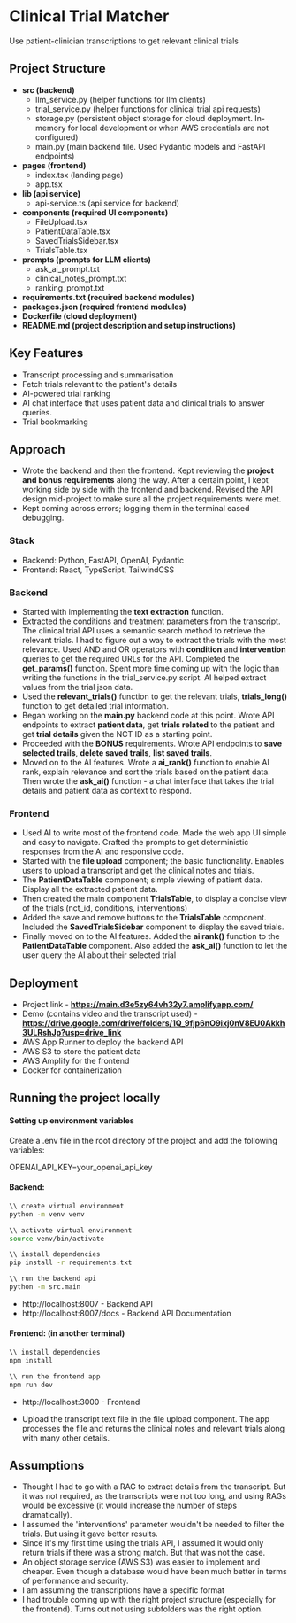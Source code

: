 # Clinical Trial Matcher
Use patient-clinician transcriptions to get relevant clinical trials

## Project Structure
- **src (backend)**
  - llm_service.py (helper functions for llm clients)
  - trial_service.py (helper functions for clinical trial api requests)
  - storage.py (persistent object storage for cloud deployment. In-memory for local development or when AWS credentials are not configured)
  - main.py (main backend file. Used Pydantic models and FastAPI endpoints)
- **pages (frontend)**
  - index.tsx (landing page)
  - app.tsx 
- **lib (api service)**
  - api-service.ts (api service for backend)
- **components (required UI components)**
  - FileUpload.tsx 
  - PatientDataTable.tsx
  - SavedTrialsSidebar.tsx
  - TrialsTable.tsx
- **prompts (prompts for LLM clients)**
  - ask_ai_prompt.txt
  - clinical_notes_prompt.txt
  - ranking_prompt.txt 
- **requirements.txt (required backend modules)**
- **packages.json (required frontend modules)**
- **Dockerfile (cloud deployment)**
- **README.md (project description and setup instructions)**

## Key Features
- Transcript processing and summarisation
- Fetch trials relevant to the patient's details
- AI-powered trial ranking
- AI chat interface that uses patient data and clinical trials to answer queries.
- Trial bookmarking 

## Approach
- Wrote the backend and then the frontend. Kept reviewing the **project and bonus requirements** along the way. After a certain point, I kept working side by side with the frontend and backend. Revised the API design mid-project to make sure all the project requirements were met.
- Kept coming across errors; logging them in the terminal eased debugging.
### Stack
- Backend: Python, FastAPI, OpenAI, Pydantic
- Frontend: React, TypeScript, TailwindCSS
### Backend
- Started with implementing the **text extraction** function.
- Extracted the conditions and treatment parameters from the transcript. The clinical trial API uses a semantic search method to retrieve the relevant trials. I had to figure out a way to extract the trials with the most relevance. Used AND and OR operators with **condition** and **intervention** queries to get the required URLs for the API. Completed the **get_params()** function. Spent more time coming up with the logic than writing the functions in the trial_service.py script. AI helped extract values from the trial json data.
- Used the **relevant_trials()** function to get the relevant trials, **trials_long()** function to get detailed trial information. 
- Began working on the **main.py** backend code at this point. Wrote API endpoints to extract **patient data**, get **trials related** to the patient and get **trial details** given the NCT ID as a starting point.
- Proceeded with the **BONUS** requirements. Wrote API endpoints to **save selected trails**, **delete saved trails**, **list saved trails**. 
- Moved on to the AI features. Wrote a **ai_rank()** function to enable AI rank, explain relevance and sort the trials based on the patient data. Then wrote the **ask_ai()** function - a chat interface that takes the trial details and patient data as context to respond. 
### Frontend
- Used AI to write most of the frontend code. Made the web app UI simple and easy to navigate. Crafted the prompts to get deterministic responses from the AI and responsive code.
- Started with the **file upload** component; the basic functionality. Enables users to upload a transcript and get the clinical notes and trials.
- The **PatientDataTable** component; simple viewing of patient data. Display all the extracted patient data.
- Then created the main component **TrialsTable**, to display a concise view of the trials (nct_id, conditions, interventions)   
- Added the save and remove buttons to the **TrialsTable** component. Included the **SavedTrialsSidebar** component to display the saved trials. 
- Finally moved on to the AI features. Added the **ai rank()** function to the **PatientDataTable** component. Also added the **ask_ai()** function to let the user query the AI about their selected trial 

## Deployment 

- Project link - **https://main.d3e5zy64vh32y7.amplifyapp.com/**
- Demo (contains video and the transcript used) - **https://drive.google.com/drive/folders/1Q_9fjp6nO9ixj0nV8EU0Akkh3ULRshJp?usp=drive_link**
- AWS App Runner to deploy the backend API
- AWS S3 to store the patient data
- AWS Amplify for the frontend
- Docker for containerization

## Running the project locally

#### Setting up environment variables

Create a .env file in the root directory of the project and add the following variables:

OPENAI_API_KEY=your_openai_api_key

#### Backend: 
```bash
\\ create virtual environment
python -m venv venv 

\\ activate virtual environment
source venv/bin/activate 

\\ install dependencies
pip install -r requirements.txt 

\\ run the backend api
python -m src.main 
```
- http://localhost:8007 - Backend API
- http://localhost:8007/docs - Backend API Documentation

#### Frontend: (in another terminal)
```bash
\\ install dependencies
npm install 

\\ run the frontend app
npm run dev 
```
- http://localhost:3000 - Frontend

- Upload the transcript text file in the file upload component. The app processes the file and returns the clinical notes and relevant trials along with many other details.

## Assumptions
- Thought I had to go with a RAG to extract details from the transcript. But it was not required, as the transcripts were not too long, and using RAGs would be excessive (it would increase the number of steps dramatically).
- I assumed the 'interventions' parameter wouldn't be needed to filter the trials. But using it gave better results.
- Since it's my first time using the trials API, I assumed it would only return trials if there was a strong match. But that was not the case.
- An object storage service (AWS S3) was easier to implement and cheaper. Even though a database would have been much better in terms of performance and security.
- I am assuming the transcriptions have a specific format
- I had trouble coming up with the right project structure (especially for the frontend). Turns out not using subfolders was the right option. 

  
